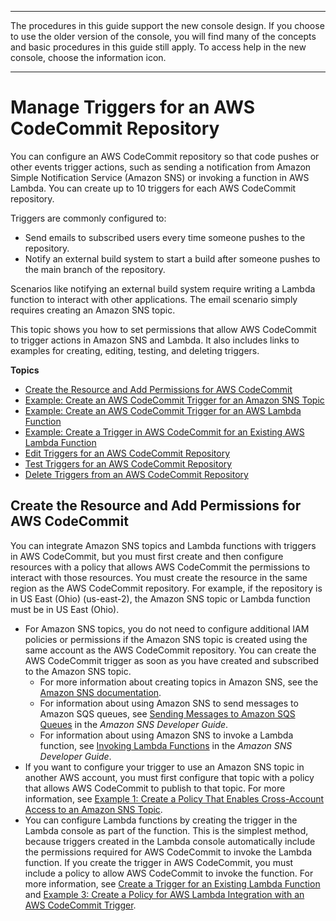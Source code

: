 --------

 The procedures in this guide support the new console design\. If you choose to use the older version of the console, you will find many of the concepts and basic procedures in this guide still apply\. To access help in the new console, choose the information icon\.

--------

# Manage Triggers for an AWS CodeCommit Repository<a name="how-to-notify"></a>

You can configure an AWS CodeCommit repository so that code pushes or other events trigger actions, such as sending a notification from Amazon Simple Notification Service \(Amazon SNS\) or invoking a function in AWS Lambda\. You can create up to 10 triggers for each AWS CodeCommit repository\.

Triggers are commonly configured to:
+ Send emails to subscribed users every time someone pushes to the repository\.
+ Notify an external build system to start a build after someone pushes to the main branch of the repository\.

Scenarios like notifying an external build system require writing a Lambda function to interact with other applications\. The email scenario simply requires creating an Amazon SNS topic\. 

This topic shows you how to set permissions that allow AWS CodeCommit to trigger actions in Amazon SNS and Lambda\. It also includes links to examples for creating, editing, testing, and deleting triggers\.

**Topics**
+ [Create the Resource and Add Permissions for AWS CodeCommit](#how-to-notify-permissions)
+ [Example: Create an AWS CodeCommit Trigger for an Amazon SNS Topic](how-to-notify-sns.md)
+ [Example: Create an AWS CodeCommit Trigger for an AWS Lambda Function](how-to-notify-lambda.md)
+ [Example: Create a Trigger in AWS CodeCommit for an Existing AWS Lambda Function](how-to-notify-lambda-cc.md)
+ [Edit Triggers for an AWS CodeCommit Repository](how-to-notify-edit.md)
+ [Test Triggers for an AWS CodeCommit Repository](how-to-notify-test.md)
+ [Delete Triggers from an AWS CodeCommit Repository](how-to-notify-delete.md)

## Create the Resource and Add Permissions for AWS CodeCommit<a name="how-to-notify-permissions"></a>

You can integrate Amazon SNS topics and Lambda functions with triggers in AWS CodeCommit, but you must first create and then configure resources with a policy that allows AWS CodeCommit the permissions to interact with those resources\. You must create the resource in the same region as the AWS CodeCommit repository\. For example, if the repository is in US East \(Ohio\) \(us\-east\-2\), the Amazon SNS topic or Lambda function must be in US East \(Ohio\)\.
+ For Amazon SNS topics, you do not need to configure additional IAM policies or permissions if the Amazon SNS topic is created using the same account as the AWS CodeCommit repository\. You can create the AWS CodeCommit trigger as soon as you have created and subscribed to the Amazon SNS topic\. 
  + For more information about creating topics in Amazon SNS, see the [Amazon SNS documentation](https://docs.aws.amazon.com/sns/latest/dg/GettingStarted.html)\.
  + For information about using Amazon SNS to send messages to Amazon SQS queues, see [Sending Messages to Amazon SQS Queues](https://docs.aws.amazon.com/sns/latest/dg/SendMessageToSQS.html) in the *Amazon SNS Developer Guide*\.
  + For information about using Amazon SNS to invoke a Lambda function, see [Invoking Lambda Functions](https://docs.aws.amazon.com/sns/latest/dg/sns-lambda.html) in the *Amazon SNS Developer Guide*\.
+ If you want to configure your trigger to use an Amazon SNS topic in another AWS account, you must first configure that topic with a policy that allows AWS CodeCommit to publish to that topic\. For more information, see [Example 1: Create a Policy That Enables Cross\-Account Access to an Amazon SNS Topic](auth-and-access-control-iam-identity-based-access-control.md#access-permissions-sns-int)\.
+ You can configure Lambda functions by creating the trigger in the Lambda console as part of the function\. This is the simplest method, because triggers created in the Lambda console automatically include the permissions required for AWS CodeCommit to invoke the Lambda function\. If you create the trigger in AWS CodeCommit, you must include a policy to allow AWS CodeCommit to invoke the function\. For more information, see [Create a Trigger for an Existing Lambda Function](how-to-notify-lambda-cc.md) and [Example 3: Create a Policy for AWS Lambda Integration with an AWS CodeCommit Trigger](auth-and-access-control-iam-identity-based-access-control.md#access-permissions-lambda-int)\.